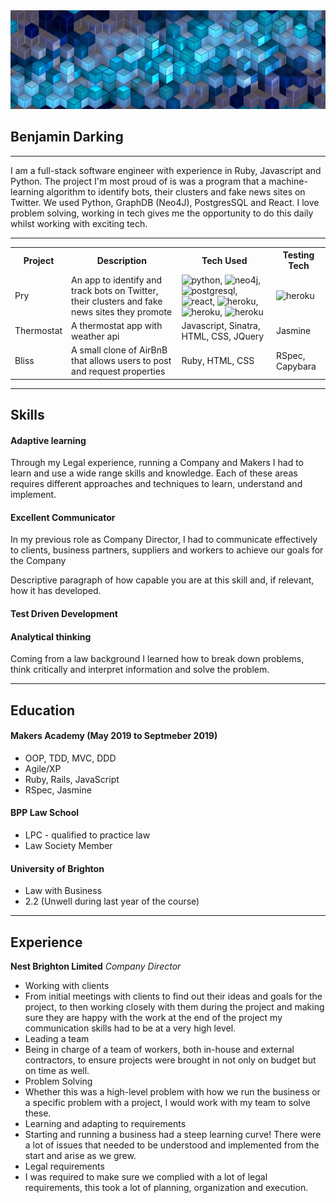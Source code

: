 <img src="banner.jpg" alt="banner">

## Benjamin Darking
***

I am a full-stack software engineer with experience in Ruby, Javascript and Python. The project I'm most proud of is was a program that a machine-learning algorithm to identify bots, their clusters and fake news sites on Twitter. We used Python, GraphDB (Neo4J), PostgresSQL and React.
I love problem solving, working in tech gives me the opportunity to do this daily whilst working with exciting tech.
***
<table>
  <tr>
    <th>Project</th>
    <th>Description</th>
    <th>Tech Used</th>
    <th>Testing Tech</th>
  </tr>
  <tr>
    <td>Pry</td>
    <td>An app to identify and track bots on Twitter, their clusters and fake news sites they promote</td>
    <td> <img src="http://icons.iconarchive.com/icons/cornmanthe3rd/plex/256/Other-python-icon.png" alt="python" width="50" height="60">, <img src="https://cdn.imgbin.com/10/11/14/imgbin-neo4j-graph-database-logo-organization-wechat-load-graph-r9gvPuwdcBd96ZZ9gGt4q5JCe.jpg" alt="neo4j" width="100" height="50">, <img src="https://cdn.imgbin.com/1/19/6/imgbin-postgresql-object-relational-database-oracle-database-freebsd-icon-HWh0mLUb4LAXGzJKXJdv4KSSi.jpg" alt="postgresql" width="50" height="60">, <img src="https://cdn.imgbin.com/20/2/6/imgbin-react-javascript-webbylab-computer-icons-angularjs-github-VmAruA4LkTwTWmd7QMBKhxdrE.jpg" alt="react" width="50" height="60">, <img src="https://www.pngfind.com/pngs/m/337-3378411_svg-vector-heroku-logo-hd-png-download.png" alt="heroku" width="100" height="50">, <img src="http://icons.iconarchive.com/icons/cornmanthe3rd/plex/512/Other-html-5-icon.png" alt="heroku" width="50" height="50">, <img src="https://png.pngtree.com/png-vector/20190413/ourlarge/pngtree-vector-css-icon-png-image_944074.jpg" alt="heroku" width="50" height="50"></td>
   <td><img src="https://discoversdkcdn.azureedge.net/runtimecontent/companyfiles/6866/3180/thumbnail.png?v131172083090582194" alt="heroku" width="50" height="50"></td>
  </tr>
  <tr>
    <td>Thermostat</td>
    <td>A thermostat app with weather api</td>
    <td>Javascript, Sinatra, HTML, CSS, JQuery</td>
   <td>Jasmine</td>
  </tr>
  <tr>
    <td>Bliss</td>
    <td>A small clone of AirBnB that allows users to post and request properties</td>
    <td>Ruby, HTML, CSS</td>
   <td>RSpec, Capybara</td>
  </tr>
</table>

***
## Skills

#### Adaptive learning

Through my Legal experience, running a Company and Makers I had to learn and use a wide range skills and knowledge. Each of these areas requires different approaches and techniques to learn, understand and implement. 


#### Excellent Communicator

In my previous role as Company Director, I had to communicate effectively to clients, business partners, suppliers and workers to achieve our goals for the Company

Descriptive paragraph of how capable you are at this skill and, if relevant, how it has developed.

#### Test Driven Development

#### Analytical thinking
Coming from a law background I learned how to break down problems, think critically and interpret information and solve the problem. 
***
## Education

#### Makers Academy (May 2019 to Septmeber 2019)

- OOP, TDD, MVC, DDD
- Agile/XP
- Ruby, Rails, JavaScript
- RSpec, Jasmine

#### BPP Law School

- LPC - qualified to practice law
- Law Society Member

#### University of Brighton 

- Law with Business 
- 2.2 (Unwell during last year of the course)
***
## Experience

**Nest Brighton Limited** 
*Company Director* 
- Working with clients
 - From initial meetings with clients to find out their ideas and goals for the project, to then working closely with them during the project and making sure they are happy with the work at the end of the project my communication skills had to be at a very high level. 
- Leading a team 
 - Being in charge of a team of workers, both in-house and external contractors, to ensure projects were brought in not only on budget but on time as well. 
- Problem Solving 
 - Whether this was a high-level problem with how we run the business or a specific problem with a project, I would work with my team to solve these.
- Learning and adapting to requirements
 - Starting and running a business had a steep learning curve! There were a lot of issues that needed to be understood and implemented from the start and arise as we grew.
- Legal requirements 
 - I was required to make sure we complied with a lot of legal requirements, this took a lot of planning, organization and execution. 


